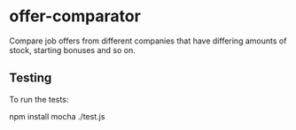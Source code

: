# offer-comparator
Compare job offers from different companies that have differing amounts of stock, starting bonuses and so on.

## Testing
To run the tests:

 npm install mocha
 ./test.js
